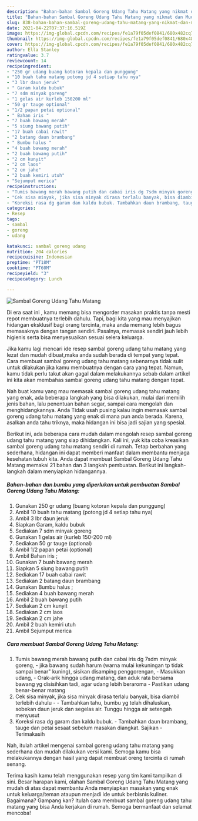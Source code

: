 ```yaml
---
description: "Bahan-bahan Sambal Goreng Udang Tahu Matang yang nikmat dan Mudah Dibuat"
title: "Bahan-bahan Sambal Goreng Udang Tahu Matang yang nikmat dan Mudah Dibuat"
slug: 838-bahan-bahan-sambal-goreng-udang-tahu-matang-yang-nikmat-dan-mudah-dibuat
date: 2021-04-22T07:37:16.519Z
image: https://img-global.cpcdn.com/recipes/fe1a79f05def0841/680x482cq70/sambal-goreng-udang-tahu-matang-foto-resep-utama.jpg
thumbnail: https://img-global.cpcdn.com/recipes/fe1a79f05def0841/680x482cq70/sambal-goreng-udang-tahu-matang-foto-resep-utama.jpg
cover: https://img-global.cpcdn.com/recipes/fe1a79f05def0841/680x482cq70/sambal-goreng-udang-tahu-matang-foto-resep-utama.jpg
author: Ella Stanley
ratingvalue: 3.7
reviewcount: 14
recipeingredient:
- "250 gr udang buang kotoran kepala dan punggung"
- "10 buah tahu matang potong jd 4 setiap tahu nya"
- "3 lbr daun jeruk"
- " Garam kaldu bubuk"
- "7 sdm minyak goreng"
- "1 gelas air kurleb 150200 ml"
- "50 gr tauge optional"
- "1/2 papan petai optional"
- " Bahan iris "
- "7 buah bawang merah"
- "5 siung bawang putih"
- "17 buah cabai rawit"
- "2 batang daun brambang"
- " Bumbu halus "
- "4 buah bawang merah"
- "2 buah bawang putih"
- "2 cm kunyit"
- "2 cm laos"
- "2 cm jahe"
- "2 buah kemiri utuh"
- "Sejumput merica"
recipeinstructions:
- "Tumis bawang merah bawang putih dan cabai iris dg 7sdm minyak goreng, jika bawang sudah harum (warna mulai kekuningan tp tidak sampai benar&#34; kuning), sisikan disamping penggorengan, Masukkan udang, Orak-arik hingga udang matang, dan aduk rata bersama bawang yg disisihkan tadi, agar udang lebih beraroma Pastikan udang benar-benar matang"
- "Cek sisa minyak, jika sisa minyak dirasa terlalu banyak, bisa diambil terlebih dahulu  Tambahkan tahu, bumbu yg telah dihaluskan, sobekan daun jeruk dan segelas air. Tunggu hingga air setengah menyusut"
- "Koreksi rasa dg garam dan kaldu bubuk. Tambahkan daun brambang, tauge dan petai sesaat sebelum masakan diangkat. Sajikan Terimakasih"
categories:
- Resep
tags:
- sambal
- goreng
- udang

katakunci: sambal goreng udang 
nutrition: 204 calories
recipecuisine: Indonesian
preptime: "PT18M"
cooktime: "PT60M"
recipeyield: "3"
recipecategory: Lunch

---
```



![Sambal Goreng Udang Tahu Matang](https://img-global.cpcdn.com/recipes/fe1a79f05def0841/680x482cq70/sambal-goreng-udang-tahu-matang-foto-resep-utama.jpg)

Di era  saat ini , kamu memang bisa mengorder masakan praktis tanpa mesti repot membuatnya terlebih dahulu. Tapi, bagi kita yang mau menyajikan hidangan eksklusif bagi orang tercinta, maka anda memang lebih bagus memasaknya dengan tangan sendiri. Pasalnya, memasak sendiri jauh lebih higienis serta bisa menyesuaikan sesuai selera keluarga.

Jika kamu lagi mencari ide resep sambal goreng udang tahu matang yang lezat dan mudah dibuat,maka anda sudah berada di tempat yang tepat. Cara membuat sambal goreng udang tahu matang  sebenarnya tidak sulit untuk dilakukan jika kamu membuatnya dengan cara yang tepat. Namun, kamu tidak perlu takut akan gagal dalam melakukannya 
sebab dalam artikel ini kita akan membahas sambal goreng udang tahu matang dengan tepat.  



Nah buat kamu yang mau memasak sambal goreng udang tahu matang yang enak, ada beberapa langkah yang bisa dilakukan, mulai dari memilih jenis bahan, lalu penentuan bahan segar, sampai cara mengolah dan menghidangkannya. Anda Tidak usah pusing kalau ingin memasak sambal goreng udang tahu matang yang enak di mana pun anda berada. Karena, asalkan anda  tahu triknya, maka hidangan ini bisa jadi sajian yang spesial.

Berikut ini, ada beberapa cara mudah dalam mengolah resep sambal goreng udang tahu matang yang siap dihidangkan. Kali ini, yuk kita coba kreasikan sambal goreng udang tahu matang sendiri di rumah. Tetap berbahan yang sederhana, hidangan ini dapat memberi manfaat dalam membantu menjaga kesehatan tubuh kita. Anda dapat membuat Sambal Goreng Udang Tahu Matang memakai 21 bahan dan 3 langkah pembuatan. Berikut ini langkah-langkah dalam menyiapkan hidangannya.

<!--inarticleads1-->

##### Bahan-bahan dan bumbu yang diperlukan untuk pembuatan Sambal Goreng Udang Tahu Matang:

1. Gunakan 250 gr udang (buang kotoran kepala dan punggung)
1. Ambil 10 buah tahu matang (potong jd 4 setiap tahu nya)
1. Ambil 3 lbr daun jeruk
1. Siapkan  Garam, kaldu bubuk
1. Sediakan 7 sdm minyak goreng
1. Gunakan 1 gelas air (kurleb 150-200 ml)
1. Sediakan 50 gr tauge (optional)
1. Ambil 1/2 papan petai (optional)
1. Ambil  Bahan iris ;
1. Gunakan 7 buah bawang merah
1. Siapkan 5 siung bawang putih
1. Sediakan 17 buah cabai rawit
1. Sediakan 2 batang daun brambang
1. Gunakan  Bumbu halus ;
1. Sediakan 4 buah bawang merah
1. Ambil 2 buah bawang putih
1. Sediakan 2 cm kunyit
1. Sediakan 2 cm laos
1. Sediakan 2 cm jahe
1. Ambil 2 buah kemiri utuh
1. Ambil Sejumput merica




<!--inarticleads2-->

##### Cara membuat Sambal Goreng Udang Tahu Matang:

1. Tumis bawang merah bawang putih dan cabai iris dg 7sdm minyak goreng, - jika bawang sudah harum (warna mulai kekuningan tp tidak sampai benar&#34; kuning), sisikan disamping penggorengan, - Masukkan udang, - Orak-arik hingga udang matang, dan aduk rata bersama bawang yg disisihkan tadi, agar udang lebih beraroma - Pastikan udang benar-benar matang
1. Cek sisa minyak, jika sisa minyak dirasa terlalu banyak, bisa diambil terlebih dahulu -  - Tambahkan tahu, bumbu yg telah dihaluskan, sobekan daun jeruk dan segelas air. Tunggu hingga air setengah menyusut
1. Koreksi rasa dg garam dan kaldu bubuk. - Tambahkan daun brambang, tauge dan petai sesaat sebelum masakan diangkat. Sajikan - Terimakasih




Nah, itulah artikel mengenai  sambal goreng udang tahu matang  yang sederhana dan mudah dilakukan versi kami. Semoga kamu bisa melakukannya dengan hasil yang dapat membuat oreng tercinta di rumah senang. 

Terima kasih kamu telah menggunakan resep yang tim kami tampilkan di sini. Besar harapan kami, olahan  Sambal Goreng Udang Tahu Matang yang mudah di atas dapat membantu Anda menyiapkan masakan yang enak untuk keluarga/teman ataupun menjadi ide untuk berbisnis kuliner. Bagaimana? Gampang kan? Itulah cara membuat sambal goreng udang tahu matang yang bisa Anda kerjakan di rumah. Semoga bermanfaat dan selamat mencoba!


